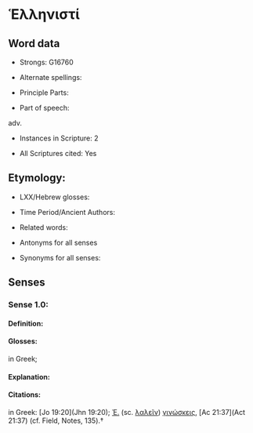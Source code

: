 # Ἑλληνιστί 

<!-- Status: S2=NeedsEdits -->
<!-- Lexica used for edits:   -->

## Word data

* Strongs: G16760

* Alternate spellings:



* Principle Parts: 


* Part of speech: 

adv.

* Instances in Scripture: 2

* All Scriptures cited: Yes

## Etymology: 


* LXX/Hebrew glosses: 


* Time Period/Ancient Authors: 


* Related words: 

* Antonyms for all senses

* Synonyms for all senses: 


## Senses 


### Sense  1.0: 

#### Definition: 

#### Glosses: 

in Greek; 

#### Explanation: 


#### Citations: 

in Greek: [Jo 19:20](Jhn 19:20); [Ἑ.]() (sc. [λαλεῖν]()) [γινώσκεις](), [Ac 21:37](Act 21:37) (cf. Field, Notes, 135).†
